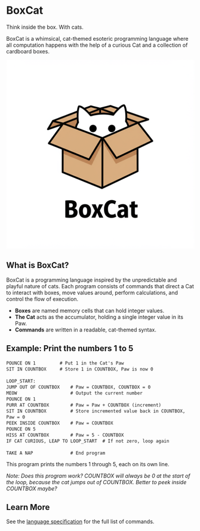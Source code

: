 # BoxCat

Think inside the box. With cats.

BoxCat is a whimsical, cat-themed esoteric programming language where all computation happens with the help of a curious Cat and a collection of cardboard boxes.

![A cat in a box](boxcat.png "Think inside the box. With cats.")

## What is BoxCat?

BoxCat is a programming language inspired by the unpredictable and playful nature of cats. Each program consists of commands that direct a Cat to interact with boxes, move values around, perform calculations, and control the flow of execution.

- **Boxes** are named memory cells that can hold integer values.
- **The Cat** acts as the accumulator, holding a single integer value in its Paw.
- **Commands** are written in a readable, cat-themed syntax.

## Example: Print the numbers 1 to 5

```text
POUNCE ON 1         # Put 1 in the Cat's Paw
SIT IN COUNTBOX     # Store 1 in COUNTBOX, Paw is now 0

LOOP_START:
JUMP OUT OF COUNTBOX    # Paw = COUNTBOX, COUNTBOX = 0
MEOW                    # Output the current number
POUNCE ON 1
PURR AT COUNTBOX        # Paw = Paw + COUNTBOX (increment)
SIT IN COUNTBOX         # Store incremented value back in COUNTBOX, Paw = 0
PEEK INSIDE COUNTBOX    # Paw = COUNTBOX
POUNCE ON 5
HISS AT COUNTBOX        # Paw = 5 - COUNTBOX
IF CAT CURIOUS, LEAP TO LOOP_START  # If not zero, loop again

TAKE A NAP              # End program
```

This program prints the numbers 1 through 5, each on its own line.

_Note: Does this program work? COUNTBOX will always be 0 at the start of the loop, because the cat jumps out of COUNTBOX. Better to peek inside COUNTBOX maybe?_

## Learn More

See the [language specification](specification.md) for the full list of commands.
